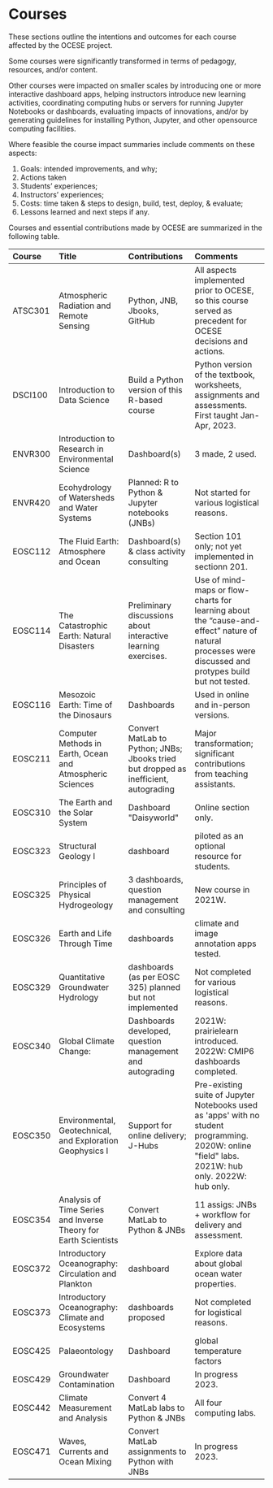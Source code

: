 # Courses

These sections outline the intentions and outcomes for each course affected by the OCESE project.

Some courses were significantly transformed in terms of pedagogy, resources, and/or content.

Other courses were impacted on smaller scales by introducing one or more interactive dashboard apps, helping instructors introduce new learning activities, coordinating computing hubs or servers for running Jupyter Notebooks or dashboards, evaluating impacts of innovations, and/or by generating guidelines for installing Python, Jupyter, and other opensource computing facilities.

Where feasible the course impact summaries include comments on these aspects:

1. Goals: intended improvements, and why;
1. Actions taken
1. Students’ experiences;
1. Instructors’ experiences;
1. Costs: time taken & steps to design, build, test, deploy, & evaluate;
1. Lessons learned and next steps if any.

Courses and essential contributions made by OCESE are summarized in the following table.

|Course|Title|Contributions|Comments|
|:---|:---|:---|:---|
| ATSC301 | Atmospheric Radiation and Remote Sensing  | Python, JNB, Jbooks, GitHub  | All aspects implemented prior to OCESE, so this course served as precedent for OCESE decisions and actions. |
| DSCI100 | Introduction to Data Science  | Build a Python version of this R-based course | Python version of the textbook, worksheets, assignments and assessments. First taught Jan-Apr, 2023. |
| ENVR300 | Introduction to Research in Environmental Science | Dashboard(s) | 3 made, 2 used. |
| ENVR420 | Ecohydrology of Watersheds and Water Systems  | Planned: R to Python & Jupyter notebooks (JNBs) | Not started for various logistical reasons. |
| EOSC112 | The Fluid Earth: Atmosphere and Ocean | Dashboard(s) & class activity consulting | Section 101 only; not yet implemented in sectionn 201. |
| EOSC114 |The Catastrophic Earth: Natural Disasters|Preliminary discussions about interactive learning exercises.|Use of mind-maps or flow-charts for learning about the “cause-and-effect” nature of natural processes were discussed and protypes build but not tested.|
| EOSC116 | Mesozoic Earth: Time of the Dinosaurs | Dashboards | Used in online and in-person versions. |
| EOSC211 | Computer Methods in Earth, Ocean and Atmospheric Sciences | Convert MatLab to Python; JNBs; Jbooks tried but dropped as inefficient, autograding | Major transformation; significant contributions from teaching assistants. |
| EOSC310 | The Earth and the Solar System  | Dashboard "Daisyworld" | Online section only. |
| EOSC323 | Structural Geology I | dashboard | piloted as an optional resource for students. |
| EOSC325 | Principles of Physical Hydrogeology | 3 dashboards, question management and consulting  | New course in 2021W. |
| EOSC326 | Earth and Life Through Time | dashboards | climate and image annotation apps tested. |
| EOSC329 | Quantitative Groundwater Hydrology | dashboards (as per EOSC 325) planned but not implemented | Not completed for various logistical reasons. |
| EOSC340 | Global Climate Change:  | Dashboards developed, question management and autograding | 2021W: prairielearn introduced. 2022W: CMIP6 dashboards completed. |
| EOSC350 | Environmental, Geotechnical, and Exploration Geophysics I | Support for online delivery; J-Hubs  | Pre-existing suite of Jupyter Notebooks used as 'apps' with no student programming. 2020W: online "field" labs. 2021W: hub only. 2022W: hub only. |
| EOSC354 | Analysis of Time Series and Inverse Theory for Earth Scientists | Convert MatLab to Python & JNBs | 11 assigs: JNBs + workflow for delivery and assessment. |
| EOSC372 | Introductory Oceanography: Circulation and Plankton | dashboard  | Explore data about global ocean water properties. |
| EOSC373 |  Introductory Oceanography: Climate and Ecosystems | dashboards proposed | Not completed for logistical reasons. |
| EOSC425 | Palaeontology | Dashboard  | global temperature factors|
| EOSC429 | Groundwater Contamination | Dashboard  | In progress 2023. |
| EOSC442 | Climate Measurement and Analysis  | Convert 4 MatLab labs to Python & JNBs | All four computing labs. |
| EOSC471 | Waves, Currents and Ocean Mixing  | Convert MatLab assignments to Python with JNBs | In progress 2023. |
